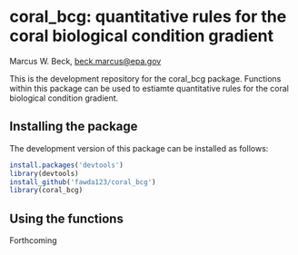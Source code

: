 # coral_bcg: quantitative rules for the coral biological condition gradient
Marcus W. Beck, beck.marcus@epa.gov  

This is the development repository for the coral_bcg package. Functions within this package can be used to estiamte quantitative rules for the coral biological condition gradient.

## Installing the package

The development version of this package can be installed as follows:


```r
install.packages('devtools')
library(devtools)
install_github('fawda123/coral_bcg')
library(coral_bcg)
```

## Using the functions



Forthcoming
